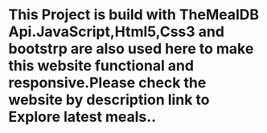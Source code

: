 # This Project is build with TheMealDB Api.JavaScript,Html5,Css3 and bootstrp are also used here to make this website functional and responsive.Please check the website by description link to Explore latest meals..
